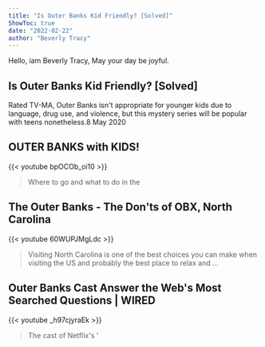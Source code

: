 ```yaml
---
title: "Is Outer Banks Kid Friendly? [Solved]"
ShowToc: true 
date: "2022-02-22"
author: "Beverly Tracy" 
---
```


Hello, iam Beverly Tracy, May your day be joyful.
## Is Outer Banks Kid Friendly? [Solved]
 Rated TV-MA, Outer Banks isn't appropriate for younger kids due to language, drug use, and violence, but this mystery series will be popular with teens nonetheless.8 May 2020

## OUTER BANKS with KIDS!
{{< youtube bpOCOb_oi10 >}}
>Where to go and what to do in the 

## The Outer Banks - The Don'ts of OBX, North Carolina
{{< youtube 60WUPJMgLdc >}}
>Visiting North Carolina is one of the best choices you can make when visiting the US and probably the best place to relax and ...

## Outer Banks Cast Answer the Web's Most Searched Questions | WIRED
{{< youtube _h97cjyraEk >}}
>The cast of Netflix's '

